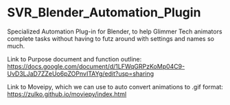 # SVR_Blender_Automation_Plugin
Specialized Automation Plug-in for Blender, to help Glimmer Tech animators complete tasks without having to futz around with settings and names so much.

Link to Purpose document and function outline: https://docs.google.com/document/d/1LFWqGRPzKoMp04C9-UvD3LJaD7ZZeUo6pZOPnvITAYg/edit?usp=sharing

Link to Moveipy, which we can use to auto convert animations to .gif format: https://zulko.github.io/moviepy/index.html
